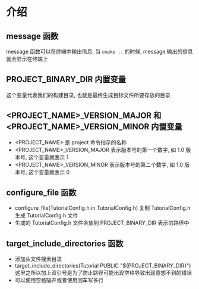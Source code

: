 # 介绍

## message 函数

message 函数可以在终端中输出信息, 当 `cmake ..` 的时候, message 输出的信息就会显示在终端上

## PROJECT_BINARY_DIR 内置变量

这个变量代表我们的构建目录, 也就是最终生成目标文件所要存放的目录

## <PROJECT_NAME>_VERSION_MAJOR 和 <PROJECT_NAME>_VERSION_MINOR 内置变量

- <PROJECT_NAME> 是 project 命令指示的名称
- <PROJECT_NAME>_VERSION_MAJOR 表示版本号的第一个数字, 如 1.0 版本号, 这个变量就表示 1
- <PROJECT_NAME>_VERSION_MINOR 表示版本号的第二个数字, 如 1.0 版本号, 这个变量就表示 0

## configure_file 函数

- configure_file(TutorialConfig.h.in TutorialConfig.h) 复制 TutorialConfig.h 生成 TutorialConfig.h 文件
- 生成的 TutorialConfig.h 文件会放到 PROJECT_BINARY_DIR 表示的路径中

## target_include_directories 函数

- 添加头文件搜索目录
- target_include_directories(Tutorial PUBLIC "${PROJECT_BINARY_DIR}") 这里之所以加上双引号是为了防止路径可能出现空格导致出现意想不到的错误
- 可以使用空格隔开或者使用回车写多行
